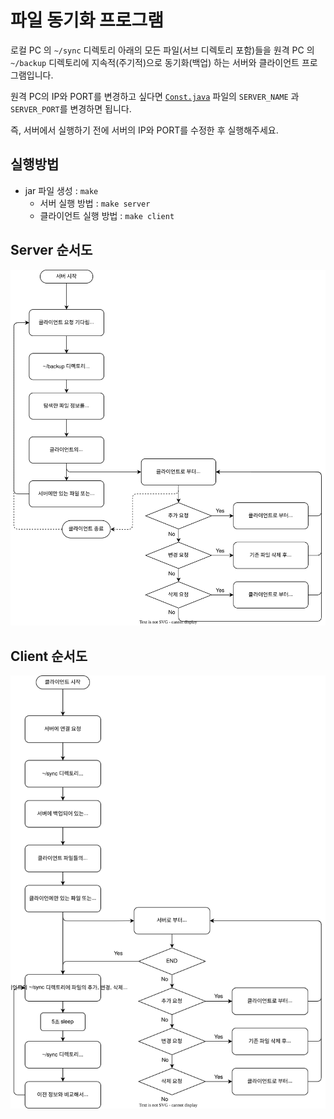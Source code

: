 # 파일 동기화 프로그램
로컬 PC 의 `~/sync` 디렉토리 아래의 모든 파일(서브 디렉토리 포함)들을 원격 PC 의 `~/backup` 디렉토리에 지속적(주기적)으로 동기화(백업) 하는 서버와 클라이언트 프로그램입니다.

원격 PC의 IP와 PORT를 변경하고 싶다면 [`Const.java`](Const.java) 파일의 `SERVER_NAME` 과 `SERVER_PORT`를 변경하면 됩니다.

즉, 서버에서 실행하기 전에 서버의 IP와 PORT를 수정한 후 실행해주세요.


## 실행방법
- jar 파일 생성 : `make`
  - 서버 실행 방법 : `make server`
  - 클라이언트 실행 방법 : `make client`

## Server 순서도
![](image/server-diagram.svg)
## Client 순서도
![](image/client-diagram.svg)
